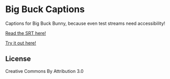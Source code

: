# Big Buck Captions

Captions for Big Buck Bunny, because even test streams need accessibility!

[Read the SRT here!](.big-buck-bunny.srt)

[Try it out here!](https://stream.new/v/BJTBFKftQzBVFayp0045X00XmbwExHx02MI)

## License

Creative Commons By Attribution 3.0
